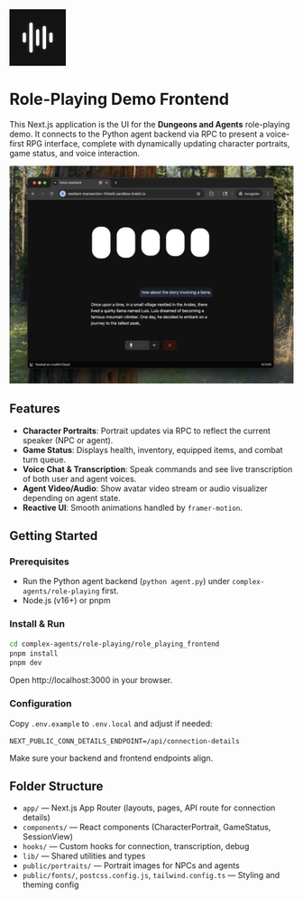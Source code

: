 <img src="./.github/assets/app-icon.png" alt="Role-Playing Demo App Icon" width="100" height="100">

# Role-Playing Demo Frontend

This Next.js application is the UI for the **Dungeons and Agents** role-playing demo. It connects to the Python agent backend via RPC to present a voice-first RPG interface, complete with dynamically updating character portraits, game status, and voice interaction.

![App screenshot](./.github/assets/frontend-screenshot.jpeg)

## Features

- **Character Portraits**: Portrait updates via RPC to reflect the current speaker (NPC or agent).
- **Game Status**: Displays health, inventory, equipped items, and combat turn queue.
- **Voice Chat & Transcription**: Speak commands and see live transcription of both user and agent voices.
- **Agent Video/Audio**: Show avatar video stream or audio visualizer depending on agent state.
- **Reactive UI**: Smooth animations handled by `framer-motion`.

## Getting Started

### Prerequisites

- Run the Python agent backend (`python agent.py`) under `complex-agents/role-playing` first.
- Node.js (v16+) or pnpm

### Install & Run

```bash
cd complex-agents/role-playing/role_playing_frontend
pnpm install
pnpm dev
```

Open http://localhost:3000 in your browser.

### Configuration

Copy `.env.example` to `.env.local` and adjust if needed:

```env
NEXT_PUBLIC_CONN_DETAILS_ENDPOINT=/api/connection-details
```

Make sure your backend and frontend endpoints align.

## Folder Structure

- `app/` — Next.js App Router (layouts, pages, API route for connection details)
- `components/` — React components (CharacterPortrait, GameStatus, SessionView)
- `hooks/` — Custom hooks for connection, transcription, debug
- `lib/` — Shared utilities and types
- `public/portraits/` — Portrait images for NPCs and agents
- `public/fonts/`, `postcss.config.js`, `tailwind.config.ts` — Styling and theming config